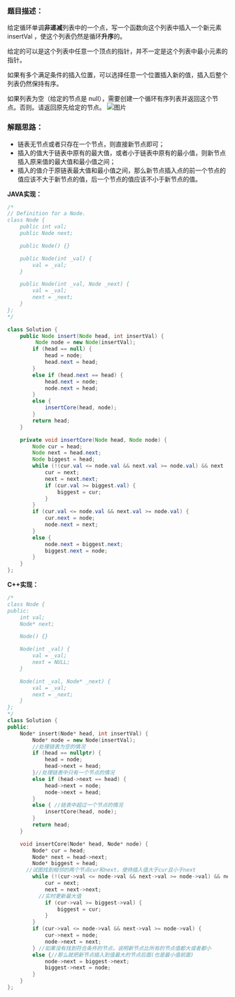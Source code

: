 ### 题目描述：

给定循环单调**非递减**列表中的一个点，写一个函数向这个列表中插入一个新元素 insertVal ，使这个列表仍然是循环**升序**的。

给定的可以是这个列表中任意一个顶点的指针，并不一定是这个列表中最小元素的指针。

如果有多个满足条件的插入位置，可以选择任意一个位置插入新的值，插入后整个列表仍然保持有序。

如果列表为空（给定的节点是 null），需要创建一个循环有序列表并返回这个节点。否则。请返回原先给定的节点。
![图片](https://user-images.githubusercontent.com/42907149/141479861-862f84d8-1c6b-48b0-8dda-a2b4098eac30.png)


### 解题思路：

- 链表无节点或者只存在一个节点，则直接新节点即可；
- 插入的值大于链表中原有的最大值，或者小于链表中原有的最小值，则新节点插入原来值的最大值和最小值之间；
- 插入的值介于原链表最大值和最小值之间，那么新节点插入点的前一个节点的值应该不大于新节点的值，后一个节点的值应该不小于新节点的值。


**JAVA实现：**

```java
/*
// Definition for a Node.
class Node {
    public int val;
    public Node next;

    public Node() {}

    public Node(int _val) {
        val = _val;
    }

    public Node(int _val, Node _next) {
        val = _val;
        next = _next;
    }
};
*/

class Solution {
    public Node insert(Node head, int insertVal) {
         Node node = new Node(insertVal);
        if (head == null) {
            head = node;
            head.next = head;
        }
        else if (head.next == head) {
            head.next = node;
            node.next = head;
        }
        else {
            insertCore(head, node);
        }
        return head;
    }

    private void insertCore(Node head, Node node) {
        Node cur = head;
        Node next = head.next;
        Node biggest = head;
        while (!(cur.val <= node.val && next.val >= node.val) && next != head) {
            cur = next;
            next = next.next;
            if (cur.val >= biggest.val) {
                biggest = cur;
            }
        }
        if (cur.val <= node.val && next.val >= node.val) {
            cur.next = node;
            node.next = next;
        }
        else {
            node.next = biggest.next;
            biggest.next = node;
        }
    }
};

```

**C++实现：**
```C++
/*
class Node {
public:
    int val;
    Node* next;

    Node() {}

    Node(int _val) {
        val = _val;
        next = NULL;
    }

    Node(int _val, Node* _next) {
        val = _val;
        next = _next;
    }
};
*/
class Solution {
public:
    Node* insert(Node* head, int insertVal) {
        Node* node = new Node(insertVal);
      	//处理链表为空的情况
        if (head == nullptr) {
            head = node;
            head->next = head;
        }//处理链表中只有一个节点的情况
        else if (head->next == head) {
            head->next = node;
            node->next = head;
        }
        else { //链表中超过一个节点的情况
            insertCore(head, node);
        }
        return head;
    }

    void insertCore(Node* head, Node* node) {
        Node* cur = head;
        Node* next = head->next;
        Node* biggest = head;
      //试图找到相邻的两个节点cur和next，使待插入值大于cur且小于next
        while (!(cur->val <= node->val && next->val >= node->val) && next != head) {
            cur = next;
            next = next->next;
          //实时更新最大值
            if (cur->val >= biggest->val) {
                biggest = cur;
            }
        }
        if (cur->val <= node->val && next->val >= node->val) {
            cur->next = node;
            node->next = next;
        } //如果没有找到符合条件的节点，说明新节点比所有的节点值都大或者都小
        else {//那么就把新节点插入到值最大的节点后面(也是最小值前面)
            node->next = biggest->next;
            biggest->next = node;
        }
    }
};

```
